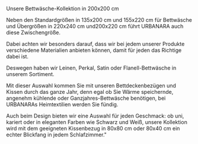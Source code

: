 Unsere Bettwäsche-Kollektion in 200x200 cm

Neben den Standardgrößen in 135x200 cm und 155x220 cm für Bettwäsche und Übergrößen in 220x240 cm und200x220 cm führt URBANARA auch diese Zwischengröße.

Dabei achten wir besonders darauf, dass wir bei jedem unserer Produkte verschiedene Materialien anbieten können, damit für jeden das Richtige dabei ist.

Deswegen haben wir Leinen, Perkal, Satin oder Flanell-Bettwäsche in unserem Sortiment.

Mit dieser Auswahl kommen Sie mit unseren Bettdeckenbezügen und Kissen durch das ganze Jahr, denn egal ob Sie Wärme speichernde, angenehm kühlende oder Ganzjahres-Bettwäsche benötigen, bei URBANARAs Heimtextilien werden Sie fündig.

Auch beim Design bieten wir eine Auswahl für jeden Geschmack: ob uni, kariert oder in eleganten Farben wie Schwarz und Weiß, unsere Kollektion wird mit dem geeigneten Kissenbezug in 80x80 cm oder 80x40 cm ein echter Blickfang in jedem Schlafzimmer."

